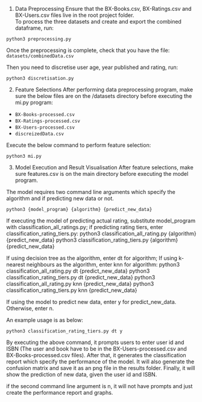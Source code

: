 1. Data Preprocessing
Ensure that the BX-Books.csv, BX-Ratings.csv and BX-Users.csv files live in the root project folder.  
To process the three datasets and create and export the combined dataframe, run:
```
python3 preprocessing.py
```

Once the preprocessing is complete, check that you have the file:
`datasets/combinedData.csv`

Then you need to discretise user age, year published and rating, run: 
```
python3 discretisation.py
```


2. Feature Selections
After performing data preprocessing program, make sure the below files are on the /datasets directory before executing the mi.py program:
* `BX-Books-processed.csv`
* `BX-Ratings-processed.csv`
* `BX-Users-processed.csv`
* `discreizedData.csv`

Execute the below command to perform feature selection:
```
python3 mi.py
```

3. Model Execution and Result Visualisation
After feature selections, make sure features.csv is on the main directory before executing the model program.

The model requires two command line arguments which specify the algorithm and if predicting new data or not.
```
python3 {model_program} {algorithm} {predict_new_data}
```

If executing the model of predicting actual rating, substitute model_program with classification_all_ratings.py; if predicting rating tiers, enter classification_rating_tiers.py:
python3 classification_all_rating.py {algorithm} {predict_new_data}
python3 classification_rating_tiers.py {algorithm} {predict_new_data}

If using decision tree as the algorithm, enter dt for algorithm; If using k-nearest neighbours as the algorithm, enter knn for algorithm:
python3 classification_all_rating.py dt {predict_new_data}
python3 classification_rating_tiers.py dt {predict_new_data}
python3 classification_all_rating.py knn {predict_new_data}
python3 classification_rating_tiers.py knn {predict_new_data}

If using the model to predict new data, enter y for predict_new_data. Otherwise, enter n.

An example usage is as below:
```
python3 classification_rating_tiers.py dt y
```

By executing the above command, it prompts users to enter user id and ISBN (The user and book have to be in the BX-Users-processed.csv and BX-Books-processed.csv files). After that, it generates the classification report which specify the performance of the model. It will also generate the confusion matrix and save it as an png file in the results folder. Finally, it will show the prediction of new data, given the user id and ISBN.

if the second command line argument is n, it will not have prompts and just create the performance report and graphs.



